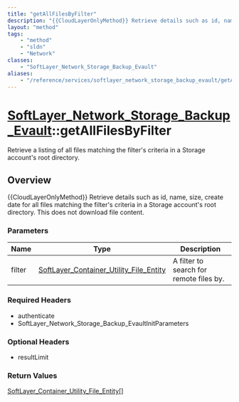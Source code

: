 ```yaml
---
title: "getAllFilesByFilter"
description: "{{CloudLayerOnlyMethod}} Retrieve details such as id, name, size, create date for all files matching the filter's criter... "
layout: "method"
tags:
    - "method"
    - "sldn"
    - "Network"
classes:
    - "SoftLayer_Network_Storage_Backup_Evault"
aliases:
    - "/reference/services/softlayer_network_storage_backup_evault/getAllFilesByFilter"
---
```

# [SoftLayer_Network_Storage_Backup_Evault](/reference/services/SoftLayer_Network_Storage_Backup_Evault)::getAllFilesByFilter

Retrieve a listing of all files matching the filter's criteria in a Storage account's root directory.


## Overview 
{{CloudLayerOnlyMethod}} Retrieve details such as id, name, size, create date for all files matching the filter's criteria in a Storage account's root directory. This does not download file content. 

### Parameters 
|Name | Type | Description |
| --- | --- | --- |
|filter| <a href='/reference/datatypes/SoftLayer_Container_Utility_File_Entity'>SoftLayer_Container_Utility_File_Entity </a>| A filter to search for remote files by.|


### Required Headers
* authenticate
* SoftLayer_Network_Storage_Backup_EvaultInitParameters

### Optional Headers
* resultLimit

### Return Values
<a href='/reference/datatypes/SoftLayer_Container_Utility_File_Entity'>SoftLayer_Container_Utility_File_Entity[] </a>

